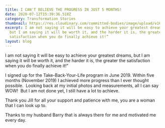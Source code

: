 ```yaml
---
title: I CAN'T BELIEVE THE PROGRESS IN JUST 5 MONTHS!
date: 2020-07-12T15:39:36.518Z
category: Transformation Stories
thumbnail: https://res.cloudinary.com/committed-bodies/image/upload/v1642088458/blog/Sonja-BeforeAfter_ioadpc.jpg
excerpt: I am not saying it will be easy to achieve your greatest dreams,
  but I am saying it will be worth it, and the harder it is, the greater the
  satisfaction when you do finally achieve it!”
layout: blog
---
```

I am not saying it will be easy to achieve your greatest dreams, but I am saying it will be worth it, and the harder it is, the greater the satisfaction when you do finally achieve it!”

I signed up for the Take-Back-Your-Life program in June 2019. Within five months (November 2019) I achieved more progress than I ever thought possible.  Looking back at my initial photos and measurements, all I can say WOW!  But I am not done yet, I still have a lot to achieve.

Thank you Jill for all your support and patience with me, you are a woman that I can look up to.

Thanks to my husband Barry that is always there for me and motivated me every day.